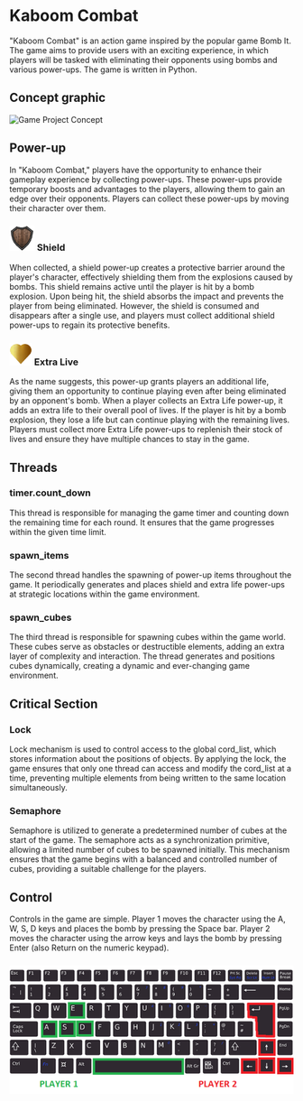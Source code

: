 # Kaboom Combat
"Kaboom Combat" is an action game inspired by the popular game Bomb It. The game aims to provide users with an exciting experience, in which players will be tasked with eliminating their opponents using bombs and various power-ups. The game is written in Python.


## Concept graphic
<img width="766" alt="Game Project Concept" src="https://user-images.githubusercontent.com/80205707/228075891-b216f051-c020-4ead-aa7e-9c299b088e5c.png">

## Power-up
In "Kaboom Combat," players have the opportunity to enhance their gameplay experience by collecting  power-ups. These power-ups provide temporary boosts and advantages to the players, allowing them to gain an edge over their opponents. Players can collect these power-ups by moving their character over them. 
### <img width="45" alt="Game Project Concept" src="images/shield.png"> Shield
When collected, a shield power-up creates a protective barrier around the player's character, effectively shielding them from the explosions caused by bombs. This shield remains active until the player is hit by a bomb explosion. Upon being hit, the shield absorbs the impact and prevents the player from being eliminated. However, the shield is consumed and disappears after a single use, and players must collect additional shield power-ups to regain its protective benefits.
### <img width="40" alt="Game Project Concept" src="images/gold_heart.png"> Extra Live
 As the name suggests, this power-up grants players an additional life, giving them an opportunity to continue playing even after being eliminated by an opponent's bomb. When a player collects an Extra Life power-up, it adds an extra life to their overall pool of lives. If the player is hit by a bomb explosion, they lose a life but can continue playing with the remaining lives. Players must collect more Extra Life power-ups to replenish their stock of lives and ensure they have multiple chances to stay in the game.

## Threads
### timer.count_down
This thread is responsible for managing the game timer and counting down the remaining time for each round. It ensures that the game progresses within the given time limit.
### spawn_items
The second thread handles the spawning of power-up items throughout the game. It periodically generates and places shield and extra life power-ups at strategic locations within the game environment.
### spawn_cubes
The third thread is responsible for spawning cubes within the game world. These cubes serve as obstacles or destructible elements, adding an extra layer of complexity and interaction. The thread generates and positions cubes dynamically, creating a dynamic and ever-changing game environment.

## Critical Section
### Lock
Lock mechanism is used to control access to the global cord_list, which stores information about the positions of objects. By applying the lock, the game ensures that only one thread can access and modify the cord_list at a time, preventing multiple elements from being written to the same location simultaneously.
### Semaphore
Semaphore is utilized to generate a predetermined number of cubes at the start of the game. The semaphore acts as a synchronization primitive, allowing a limited number of cubes to be spawned initially. This mechanism ensures that the game begins with a balanced and controlled number of cubes, providing a suitable challenge for the players.

## Control
Controls in the game are simple. Player 1 moves the character using the A, W, S, D keys and places the bomb by pressing the Space bar. Player 2 moves the character using the arrow keys and lays the bomb by pressing Enter (also Return on the numeric keypad).
### <img width="604" alt="Game Project Concept" src="images/keyboard_photo.png">